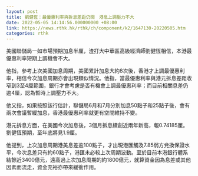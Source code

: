 ```yaml
---
layout: post
title: 劉健恆：最優惠利率與拆息差距仍闊　港息上調壓力不大
date: 2022-05-05 14:14:56.000000000 +08:00
link: https://news.rthk.hk/rthk/ch/component/k2/1647130-20220505.htm
categories: rthk
---
```


美國聯儲局一如市場預期加息半厘，渣打大中華區高級經濟師劉健恆相信，本港最優惠利率短期上調機會不大。

他指，參考上次美國加息周期，美國累計加息大約8次後，香港才上調最優惠利率，相信今次加息周期亦會出現類似情況。他指，當最優惠利率與港元拆息差距收窄到3至4厘範圍，銀行才會考慮是否有機會上調最優惠利率；而目前相關息差仍逾4厘，認為暫時上調壓力不大。

他又指，如果按照該行估計，聯儲局6月和7月分別加息50點子和25點子後，會有兩次會議暫緩加息，香港最優惠利率就更有空間維持不變。

港元拆息方面，在美國今次加息後，3個月拆息續創近兩年新高，報0.74185厘。劉健恆預期，至年底將見1.9厘。

他提到，上次加息周期港美息差逾100點子，才出現港匯觸及7.85弱方兌換保證水平，今次息差只有約60點子，港匯未必較上次周期波動。至於目前本港銀行體系結餘近3400億元，遠高過上次加息周期的約1800億元，就算資金因為息差或其他因素而流走，資金充裕亦帶來緩衝作用。
